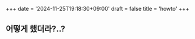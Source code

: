 +++
date = '2024-11-25T19:18:30+09:00'
draft = false
title = 'howto'
+++

<!-- 
$ hugo new --kind howto content/howto/$(date +%Y-%m-%d-%a).md
$ hugo new --kind howto content/howto/title_you_want.md
-->

## 어떻게 했더라?..?